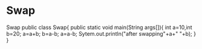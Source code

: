 # Swap
Swap
public class Swap{
public static void main(String args[]){
    int a=10,int b=20;
      a=a+b;
      b=a-b;
      a=a-b;
Sytem.out.println("after swapping"+a+"  "+b);
}
}
